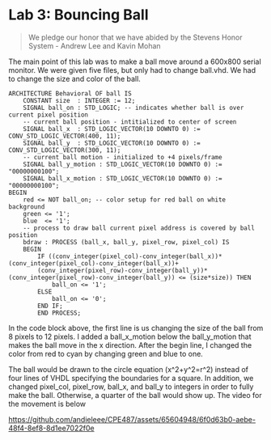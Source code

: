 # Lab 3: Bouncing Ball

> We pledge our honor that we have abided by the Stevens Honor System - Andrew Lee and Kavin Mohan

The main point of this lab was to make a ball move around a 600x800 serial monitor.  We were given five files, but only had to change ball.vhd. We had to change the size and color of the ball.  
```
ARCHITECTURE Behavioral OF ball IS
	CONSTANT size  : INTEGER := 12;
	SIGNAL ball_on : STD_LOGIC; -- indicates whether ball is over current pixel position
	-- current ball position - intitialized to center of screen
	SIGNAL ball_x  : STD_LOGIC_VECTOR(10 DOWNTO 0) := CONV_STD_LOGIC_VECTOR(400, 11);
	SIGNAL ball_y  : STD_LOGIC_VECTOR(10 DOWNTO 0) := CONV_STD_LOGIC_VECTOR(300, 11);
	-- current ball motion - initialized to +4 pixels/frame
	SIGNAL ball_y_motion : STD_LOGIC_VECTOR(10 DOWNTO 0) := "00000000100";
	SIGNAL ball_x_motion : STD_LOGIC_VECTOR(10 DOWNTO 0) := "00000000100";
BEGIN
	red <= NOT ball_on; -- color setup for red ball on white background
	green <= '1';
	blue  <= '1';
	-- process to draw ball current pixel address is covered by ball position
	bdraw : PROCESS (ball_x, ball_y, pixel_row, pixel_col) IS
	BEGIN
	    IF ((conv_integer(pixel_col)-conv_integer(ball_x))*(conv_integer(pixel_col)-conv_integer(ball_x))+
	    (conv_integer(pixel_row)-conv_integer(ball_y))*(conv_integer(pixel_row)-conv_integer(ball_y)) <= (size*size)) THEN
		    ball_on <= '1';
		ELSE
			ball_on <= '0';
		END IF;
		END PROCESS;
```

In the code block above, the first line is us changing the size of the ball from 8 pixels to 12 pixels.   I added a ball_x_motion below the ball_y_motion that makes the ball move in the x direction.  After the begin line, I changed the color from red to cyan by changing green and blue to one.

The ball would be drawn to the circle equation (x^2+y^2=r^2) instead of four lines of VHDL specifying the boundaries for a square.  In addition, we changed pixel_col, pixel_row, ball_x, and ball_y to integers in order to fully make the ball.  Otherwise, a quarter of the ball would show up.  The video for the movement is below


https://github.com/andieleee/CPE487/assets/65604948/6f0d63b0-aebe-48f4-8ef8-8d1ee7022f0e


